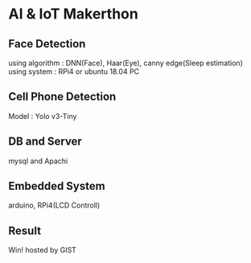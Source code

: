 AI & IoT Makerthon
===================
Face Detection
----------------
using algorithm : DNN(Face), Haar(Eye), canny edge(Sleep estimation)
using system : RPi4 or ubuntu 18.04 PC

Cell Phone Detection
----------------
Model : Yolo v3-Tiny 

DB and Server
----------------
mysql and Apachi


Embedded System
---------------
arduino, RPi4(LCD Controll)

Result
-------
Win! hosted by GIST